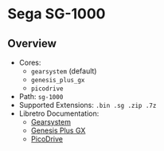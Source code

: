# Sega SG-1000

## Overview

- Cores:
  - `gearsystem` (default)
  - `genesis_plus_gx`
  - `picodrive`
- Path: `sg-1000`
- Supported Extensions: `.bin .sg .zip .7z`
- Libretro Documentation:
  - [Gearsystem](https://docs.libretro.com/library/gearsystem/)
  - [Genesis Plus GX](https://docs.libretro.com/library/genesis_plus_gx/)
  - [PicoDrive](https://docs.libretro.com/library/picodrive/)
